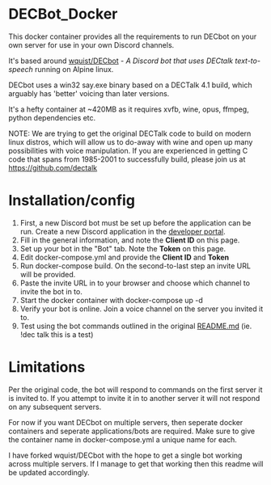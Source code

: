 # DECBot_Docker
This docker container provides all the requirements to run DECbot on your own server for use in your own Discord channels.

It's based around [wquist/DECbot](https://github.com/wquist/DECbot) - _A Discord bot that uses DECtalk text-to-speech_ running on Alpine linux.

DECbot uses a win32 say.exe binary based on a DECTalk 4.1 build, which arguably has 'better' voicing than later versions.

It's a hefty container at ~420MB as it requires xvfb, wine, opus, ffmpeg, python dependencies etc.


NOTE: We are trying to get the original DECTalk code to build on modern linux distros, which will allow us to do-away with wine and open up many possibilities with voice manipulation. If you are experienced in getting C code that spans from 1985-2001 to successfully build, please join us at https://github.com/dectalk

# Installation/config
1. First, a new Discord bot must be set up before the application can be run. Create a new Discord application in the [developer portal](http://discordapp.com/developers/applications/me).
2. Fill in the general information, and note the **Client ID** on this page.
3. Set up your bot in the "Bot" tab. Note the **Token** on this page.
4. Edit docker-compose.yml and provide the **Client ID** and **Token**
5. Run docker-compose build. On the second-to-last step an invite URL will be provided.
6. Paste the invite URL in to your browser and choose which channel to invite the bot in to.
7. Start the docker container with docker-compose up -d
8. Verify your bot is online. Join a voice channel on the server you invited it to.
9. Test using the bot commands outlined in the original [README.md](https://github.com/wquist/DECbot/blob/master/README.md) (ie. !dec talk this is a test)

# Limitations
Per the original code, the bot will respond to commands on the first server it is invited to. If you attempt to invite it in to another server it will not respond on any subsequent servers. 

For now if you want DECbot on multiple servers, then seperate docker containers and seperate applications/bots are required. Make sure to give the container name in docker-compose.yml a unique name for each.

I have forked wquist/DECbot with the hope to get a single bot working across multiple servers. If I manage to get that working then this readme will be updated accordingly.
